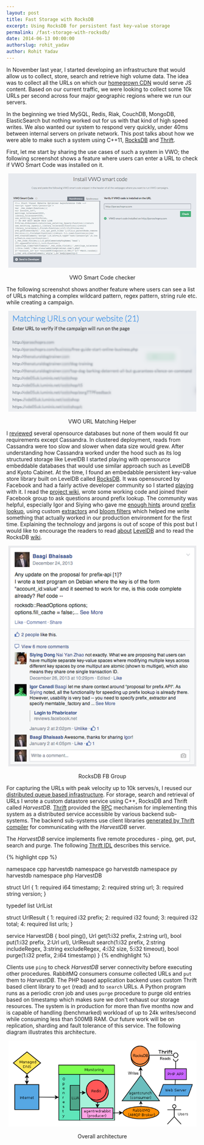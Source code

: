 ```yaml
---
layout: post
title: Fast Storage with RocksDB
excerpt: Using RocksDB for persistent fast key-value storage
permalink: /fast-storage-with-rocksdb/
date: 2014-06-13 00:00:00
authorslug: rohit_yadav
author: Rohit Yadav
---
```


In November last year, I started developing an infrastructure that would allow us to
collect, store, search and retrieve high volume data. The idea was
to collect all the URLs on which our [homegrown CDN](https://visualwebsiteoptimizer.com/split-testing-blog/geo-distributed-architecture/)
would serve JS content. Based on our current traffic, we were looking to collect some 10k URLs per
second across four major geographic regions where we run our servers.

In the beginning we tried MySQL, Redis, Riak, CouchDB, MongoDB, ElasticSearch but
nothing worked out for us with that kind of high speed writes. We also wanted our
system to respond very quickly, under 40ms between
internal servers on private network. This post talks about how we were able to
make such a system using C++11, [RocksDB](http://rocksdb.org) and [Thrift](http://thrift.apache.org).

First, let me start by sharing the use cases of such a system in VWO; the
following screenshot shows a feature where users can enter a URL to check if VWO
Smart Code was installed on it.

<div style="text-align:center; margin:5px">
<img src="/images/2014/06/0.png"><br>
<p>VWO Smart Code checker</p>
</div>

The following screenshot shows another feature where users can see a list of URLs
matching a complex wildcard pattern, regex pattern, string rule etc. while
creating a campaign.

<div style="text-align:center; margin:5px">
<img src="/images/2014/06/1.png"><br>
<p>VWO URL Matching Helper</p>
</div>

I [reviewed](http://kkovacs.eu/cassandra-vs-mongodb-vs-couchdb-vs-redis)
several opensource databases but none of them would fit our requirements except
Cassandra. In clustered deployment, reads from Cassandra were too slow and slower
when data size would grew. After understanding how Cassandra worked under the
hood such as its log structured storage like LevelDB I started playing with opensource
embeddable databases that would use similar approach such as LevelDB and Kyoto Cabinet.
At the time, I found an embedabble persistent key-value store
library built on LevelDB called [RocksDB](http://rocksdb.org).
It was opensourced by Facebook and had a fairly active developer community so I
started [playing](https://github.com/facebook/rocksdb/tree/master/examples)
with it. I read the [project wiki](https://github.com/facebook/rocksdb/wiki),
wrote some working code and joined their Facebook group to ask questions around
prefix lookup. The community was helpful, especially Igor and
Siying who gave me [enough hints](https://www.facebook.com/groups/rocksdb.dev/permalink/506160312815821/)
around [prefix lookup](https://github.com/facebook/rocksdb/wiki/Prefix-Seek-API-Changes),
using custom [extractors](https://github.com/facebook/rocksdb/wiki/Hash-based-memtable-implementations)
and [bloom filters](http://en.wikipedia.org/wiki/Bloom_filter) which helped me
write something that actually worked in our production environment for the first time.
Explaining the technology and jargons is out of scope of this post but I would like
to encourage the readers to read
[about](http://google-opensource.blogspot.in/2011/07/leveldb-fast-persistent-key-value-store.html)
[LevelDB](https://code.google.com/p/leveldb/) and to read the RocksDB [wiki](https://github.com/facebook/rocksdb/wiki).

<div style="text-align:center; margin:5px">
<img src="/images/2014/06/2.png"><br>
<p>RocksDB FB Group</p>
</div>

For capturing the URLs with peak velocity up to 10k serves/s, I reused our
[distributed queue based infrastructure](/scaling-with-queues/).
For storage, search and retrieval of URLs I wrote a custom datastore service
using C++, RocksDB and Thrift called _HarvestDB_. [Thrift](http://thrift.apache.org/)
provided the [RPC](http://en.wikipedia.org/wiki/Remote_procedure_call) mechanism
for implementing this system as a distributed service accessible by various
backend sub-systems. The backend sub-systems use client libraries
[generated by Thrift compiler](http://thrift.apache.org/tutorial) for communicating
with the _HarvestDB_ server.

The _HarvestDB_ service implements five remote procedures - ping, get,
put, search and purge. The following [Thrift IDL](http://thrift.apache.org/docs/idl)
describes this service.

{% highlight cpp %}

namespace cpp harvestdb
namespace go harvestdb
namespace py harvestdb
namespace php HarvestDB

struct Url {
    1: required i64    timestamp;
    2: required string url;
    3: required string version;
}

typedef list<Url> UrlList

struct UrlResult {
    1: required i32          prefix;
    2: required i32          found;
    3: required i32          total;
    4: required list<string> urls;
}

service HarvestDB {
    bool ping(),
    Url get(1:i32 prefix, 2:string url),
    bool put(1:i32 prefix, 2:Url url),
    UrlResult search(1:i32 prefix,
                     2:string includeRegex,
                     3:string excludeRegex,
                     4:i32 size,
                     5:i32 timeout),
    bool purge(1:i32 prefix, 2:i64 timestamp)
}
{% endhighlight %}

Clients use `ping` to check _HarvestDB_ server connectivity before executing
other procedures. RabbitMQ consumers consume collected URLs and `put` them to
_HarvestDB_. The PHP based application backend uses custom Thrift based client
library to `get` (read) and to `search` URLs.
A Python program runs as a periodic cron job and uses `purge` procedure to purge old entries
based on timestamp which makes sure we don't exhaust our storage
resources. The system is in production for more than five months now and is
capable of handling (benchmarked) workload of up to 24k writes/second while consuming
less than 500MB RAM. Our future work will be on replication, sharding and fault
tolerance of this service. The following diagram illustrates this architecture.

<div style="text-align:center; margin:5px">
<img src="/images/2014/06/3.png"><br>
<p>Overall architecture</p>
</div>
